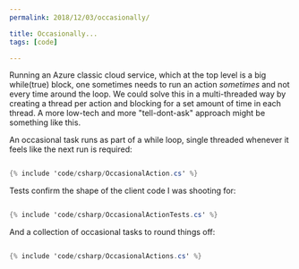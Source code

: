 ```yaml
---
permalink: 2018/12/03/occasionally/

title: Occasionally...
tags: [code]

---
```


Running an Azure classic cloud service, which at the top level is a big while(true) block, one sometimes needs
to run an action _sometimes_ and not every time around the loop. We could solve this in a multi-threaded way by
creating a thread per action and blocking for a set amount of time in each thread. A more low-tech and more
"tell-dont-ask" approach might be something like this.

An occasional task runs as part of a while loop, single threaded whenever it feels like the next run is required:

```csharp

{% include 'code/csharp/OccasionalAction.cs' %}

```

Tests confirm the shape of the client code I was shooting for:

```csharp

{% include 'code/csharp/OccasionalActionTests.cs' %}

```

And a collection of occasional tasks to round things off:

```csharp

{% include 'code/csharp/OccasionalActions.cs' %}

```
